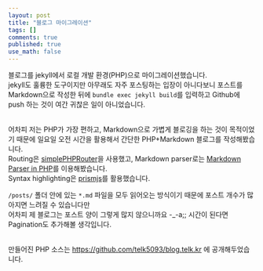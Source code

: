 ```yaml
---
layout: post
title: "블로그 마이그레이션"
tags: []
comments: true
published: true
use_math: false
---
```


블로그를 jekyll에서 로컬 개발 환경(PHP)으로 마이그레이션했습니다.  
jekyll도 훌륭한 도구이지만 아무래도 자주 포스팅하는 입장이 아니다보니 포스트를 Markdown으로 작성한 뒤에 ``bundle exec jekyll build``를 입력하고 Github에 push 하는 것이 여간 귀찮은 일이 아니었습니다.  
<br />
  
어차피 저는 PHP가 가장 편하고, Markdown으로 가볍게 블로깅을 하는 것이 목적이었기 때문에 일요일 오전 시간을 활용해서 간단한 PHP+Markdown 블로그를 작성해봤습니다.  
Routing은 [simplePHPRouter](https://github.com/steampixel/simplePHPRouter)을 사용했고, Markdown parser로는 [Markdown Parser in PHP](https://parsedown.org/)를 이용해봤습니다.  
Syntax highlighting은 [prismjs](https://prismjs.com/)를 활용했습니다.  

`/posts/` 폴더 안에 있는 `*.md` 파일을 모두 읽어오는 방식이기 때문에 포스트 개수가 많아지면 느려질 수 있습니다만  
어차피 제 블로그는 포스트 양이 그렇게 많지 않으니까요 -_-a;;
시간이 된다면 Pagination도 추가해볼 생각입니다.  
<br />

만들어진 PHP 소스는 https://github.com/telk5093/blog.telk.kr 에 공개해두었습니다.
